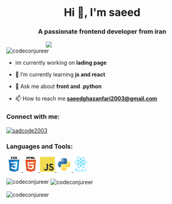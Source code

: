 <h1 align="center">Hi 👋, I'm saeed</h1>
<h3 align="center">A passionate frontend developer from iran</h3>
<img align="right" width="400" src=https://mir-s3-cdn-cf.behance.net/project_modules/hd/06f21a161921919.63cd7887d0a70.gif>

<p align="left"> <img src="https://komarev.com/ghpvc/?username=codeconjureer&label=Profile%20views&color=0e75b6&style=flat" alt="codeconjureer" /> </p>



- im currently working on **lading page**

- 🌱 I’m currently learning **js and react**

- 💬 Ask me about **front and .python**

- 📫 How to reach me **saeedghazanfari2003@gmail.com**

<h3 align="left">Connect with me:</h3>
<p align="left">
<a href="https://instagram.com/sadcode2003" target="blank"><img align="center" src="https://raw.githubusercontent.com/rahuldkjain/github-profile-readme-generator/master/src/images/icons/Social/instagram.svg" alt="sadcode2003" height="30" width="40" /></a>
</p>

<h3 align="left">Languages and Tools:</h3>
<p align="left"> <a href="https://www.w3schools.com/css/" target="_blank" rel="noreferrer"> <img src="https://raw.githubusercontent.com/devicons/devicon/master/icons/css3/css3-original-wordmark.svg" alt="css3" width="40" height="40"/> </a> <a href="https://www.w3.org/html/" target="_blank" rel="noreferrer"> <img src="https://raw.githubusercontent.com/devicons/devicon/master/icons/html5/html5-original-wordmark.svg" alt="html5" width="40" height="40"/> </a> <a href="https://developer.mozilla.org/en-US/docs/Web/JavaScript" target="_blank" rel="noreferrer"> <img src="https://raw.githubusercontent.com/devicons/devicon/master/icons/javascript/javascript-original.svg" alt="javascript" width="40" height="40"/> </a> <a href="https://www.python.org" target="_blank" rel="noreferrer"> <img src="https://raw.githubusercontent.com/devicons/devicon/master/icons/python/python-original.svg" alt="python" width="40" height="40"/> </a> <a href="https://reactjs.org/" target="_blank" rel="noreferrer"> <img src="https://raw.githubusercontent.com/devicons/devicon/master/icons/react/react-original-wordmark.svg" alt="react" width="40" height="40"/> </a> </p>

<p><img align="left" src="https://github-readme-stats.vercel.app/api/top-langs?username=codeconjureer&show_icons=true&locale=en&layout=compact" alt="codeconjureer" /></p>

<p>&nbsp;<img align="center" src="https://github-readme-stats.vercel.app/api?username=codeconjureer&show_icons=true&locale=en" alt="codeconjureer" /></p>

<p><img align="center" src="https://github-readme-streak-stats.herokuapp.com/?user=codeconjureer&" alt="codeconjureer" /></p>

